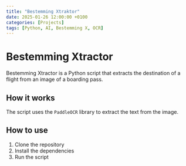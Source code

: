 ```yaml
---
title: "Bestemming Xtraktor"
date: 2025-01-26 12:00:00 +0100
categories: [Projects]
tags: [Python, AI, Bestemming X, OCR]
---
```


# Bestemming Xtractor

Bestemming Xtractor is a Python script that extracts the destination of a flight from an image of a boarding pass.

## How it works

The script uses the `PaddleOCR` library to extract the text from the image.

## How to use

1. Clone the repository
2. Install the dependencies
3. Run the script
